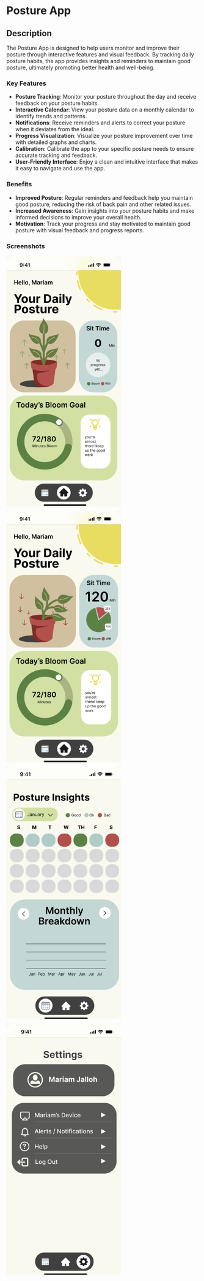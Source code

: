 # Posture App

## Description

The Posture App is designed to help users monitor and improve their posture through interactive features and visual feedback. By tracking daily posture habits, the app provides insights and reminders to maintain good posture, ultimately promoting better health and well-being.

### Key Features

- **Posture Tracking**: Monitor your posture throughout the day and receive feedback on your posture habits.
- **Interactive Calendar**: View your posture data on a monthly calendar to identify trends and patterns.
- **Notifications**: Receive reminders and alerts to correct your posture when it deviates from the ideal.
- **Progress Visualization**: Visualize your posture improvement over time with detailed graphs and charts.
- **Calibration**: Calibrate the app to your specific posture needs to ensure accurate tracking and feedback.
- **User-Friendly Interface**: Enjoy a clean and intuitive interface that makes it easy to navigate and use the app.

### Benefits

- **Improved Posture**: Regular reminders and feedback help you maintain good posture, reducing the risk of back pain and other related issues.
- **Increased Awareness**: Gain insights into your posture habits and make informed decisions to improve your overall health.
- **Motivation**: Track your progress and stay motivated to maintain good posture with visual feedback and progress reports.

### Screenshots

<div style="display: flex; flex-wrap: wrap; gap: 10px;">
  <img src="./posture/assets/images/screen1.png" alt="Home Screen" width="300"/>
  <img src="./posture/assets/images/screen2.png" alt="Posture Insights" width="300"/>
  <img src="./posture/assets/images/screen3.png" alt="Calendar" width="300"/>
  <img src="./posture/assets/images/screen4.png" alt="Setting" width="300"/>
</div>